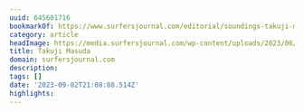 ```yaml
---
uuid: 645601716
bookmarkOf: https://www.surfersjournal.com/editorial/soundings-takuji-masuda/
category: article
headImage: https://media.surfersjournal.com/wp-content/uploads/2023/06/27111521/Takuji-200.png
title: Takuji Masuda
domain: surfersjournal.com
description:
tags: []
date: '2023-09-02T21:08:08.514Z'
highlights:
---
```



